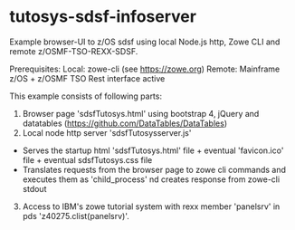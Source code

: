 # tutosys-sdsf-infoserver
Example browser-UI to z/OS sdsf using local Node.js http, Zowe CLI and remote z/OSMF-TSO-REXX-SDSF.

Prerequisites:
Local:
  zowe-cli (see https://zowe.org)
Remote:
  Mainframe z/OS + z/OSMF TSO Rest interface active

This example consists of following parts:

1) Browser page 'sdsfTutosys.html' using bootstrap 4, jQuery and  datatables (https://github.com/DataTables/DataTables)
2) Local node http server 'sdsfTutosysserver.js'
  - Serves the startup html 'sdsfTutosys.html' file + eventual 'favicon.ico' file + eventual sdsfTutosys.css file
  - Translates requests from the browser page to zowe cli commands and executes them as 'child_process' nd creates response from zowe-cli stdout
3) Access to IBM's zowe tutorial system with rexx member 'panelsrv' in pds 'z40275.clist(panelsrv)'.

